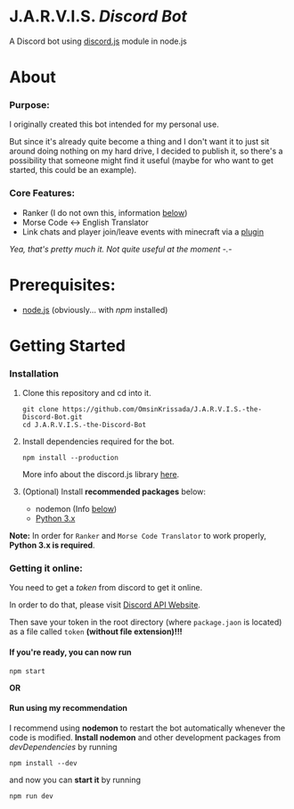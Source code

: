 # **J.A.R.V.I.S. *Discord Bot***

A Discord bot using [discord.js](https://discord.js.org) module in node.js

# About
### Purpose:
I originally created this bot intended for my personal use.

But since it's already quite become a thing and I don't want it to just sit around doing nothing on my hard drive, I decided to publish it, so there's a possibility that someone might find it useful (maybe for who want to get started, this could be an example).

### Core Features:
- Ranker (I do not own this, information [below](#disclaimer))
- Morse Code <-> English Translator
- Link chats and player join/leave events with minecraft via a [plugin](https://github.com/OmsinKrissada/ChatLinker)

*Yea, that's pretty much it. Not quite useful at the moment -.-*

# Prerequisites:
- [node.js](https://nodejs.org/en/download/) (obviously... with *npm* installed)

# Getting Started
### Installation
1. Clone this repository and cd into it.
   ```
   git clone https://github.com/OmsinKrissada/J.A.R.V.I.S.-the-Discord-Bot.git
   cd J.A.R.V.I.S.-the-Discord-Bot
   ```

2. Install dependencies required for the bot.
   ```
   npm install --production
   ```
   More info about the discord.js library [here](https://discord.js.org/#/).

3. (Optional) Install **recommended packages** below:
   - nodemon (Info [below](#run-using-my-recommendation))
   - [Python 3.x](https://www.python.org/downloads/)

**Note:** In order for `Ranker` and `Morse Code Translator` to work properly, **Python 3.x is required**.

### Getting it online:

You need to get a *token* from discord to get it online.

In order to do that, please visit [Discord API Website](https://discordapp.com/developers).

Then save your token in the root directory (where `package.jaon` is located) as a file called `token` **(without file extension)!!!**

#### If you're ready, you can now run
```
npm start
```

**OR**

#### Run using my recommendation
I recommend using **nodemon** to restart the bot automatically whenever the code is modified.
**Install nodemon** and other development packages from *devDependencies* by running
```
npm install --dev
```
and now you can **start it** by running
```
npm run dev
```
